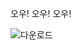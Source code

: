 오우!
오우!
오우!

![다운로드](https://user-images.githubusercontent.com/46671397/91303805-80a34e80-e7e3-11ea-9659-60365cfe67d0.jpg)
